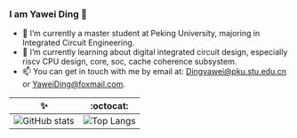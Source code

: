 ### I am Yawei Ding 👋

- 🔭 I’m currently a master student at Peking University, majoring in Integrated Circuit Engineering.
- 🌱 I’m currently learning about digital integrated circuit design, especially riscv CPU design, core, soc, cache coherence subsystem.
- 📫 You can get in touch with me by email at: Dingyawei@pku.stu.edu.cn or YaweiDing@foxmail.com.

✨ | :octocat:
------------ | -------------
![GitHub stats](https://github-readme-stats.vercel.app/api?username=Yawei-Ding&show_icons=true&hide_border=true)| ![Top Langs](https://github-readme-stats.vercel.app/api/top-langs/?username=Yawei-Ding)
